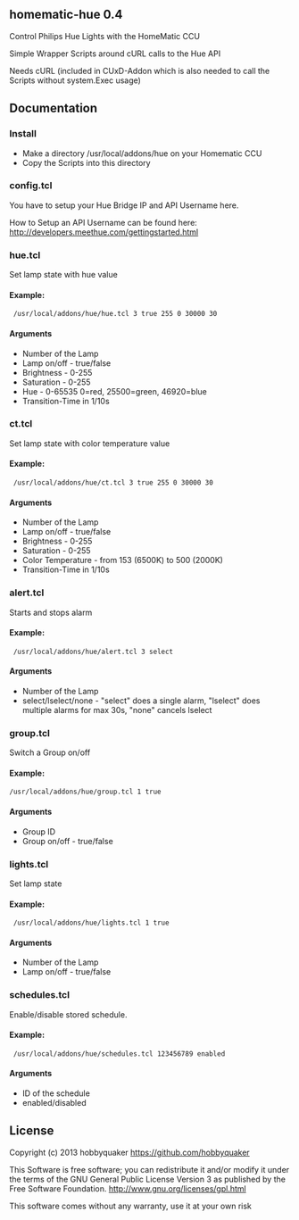 ## homematic-hue 0.4

Control Philips Hue Lights with the HomeMatic CCU

Simple Wrapper Scripts around cURL calls to the Hue API

Needs cURL (included in CUxD-Addon which is also needed to call the Scripts without system.Exec usage)

## Documentation

### Install

* Make a directory /usr/local/addons/hue on your Homematic CCU
* Copy the Scripts into this directory


### config.tcl

You have to setup your Hue Bridge IP and API Username here.

How to Setup an API Username can be found here: http://developers.meethue.com/gettingstarted.html


### hue.tcl

Set lamp state with hue value

#### Example:
     /usr/local/addons/hue/hue.tcl 3 true 255 0 30000 30

#### Arguments

* Number of the Lamp
* Lamp on/off - true/false
* Brightness - 0-255
* Saturation - 0-255
* Hue - 0-65535 0=red, 25500=green, 46920=blue
* Transition-Time in 1/10s

### ct.tcl

Set lamp state with color temperature value

#### Example:
     /usr/local/addons/hue/ct.tcl 3 true 255 0 30000 30

#### Arguments

* Number of the Lamp
* Lamp on/off - true/false
* Brightness - 0-255
* Saturation - 0-255
* Color Temperature - from 153 (6500K) to 500 (2000K)
* Transition-Time in 1/10s


### alert.tcl

Starts and stops alarm

#### Example:
     /usr/local/addons/hue/alert.tcl 3 select

#### Arguments

* Number of the Lamp
* select/lselect/none - "select" does a single alarm, "lselect" does multiple alarms for max 30s, "none" cancels lselect


### group.tcl

Switch a Group on/off

#### Example:
    /usr/local/addons/hue/group.tcl 1 true

#### Arguments

* Group ID
* Group on/off - true/false


### lights.tcl

Set lamp state

#### Example:
     /usr/local/addons/hue/lights.tcl 1 true

#### Arguments

* Number of the Lamp
* Lamp on/off - true/false 


### schedules.tcl

Enable/disable stored schedule.

#### Example:
     /usr/local/addons/hue/schedules.tcl 123456789 enabled

#### Arguments

* ID of the schedule
* enabled/disabled


## License

Copyright (c) 2013 hobbyquaker https://github.com/hobbyquaker

This Software is free software; you can redistribute it and/or
modify it under the terms of the GNU General Public License
Version 3 as published by the Free Software Foundation.
http://www.gnu.org/licenses/gpl.html

This software comes without any warranty, use it at your own risk
